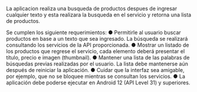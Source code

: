 La aplicacion realiza una busqueda de productos despues de ingresar cualquier texto y esta realizara la busqueda en el servicio y retorna una lista de productos. 

Se cumplen los siguiente requerimientos: 
● Permitirle al usuario buscar productos en base a un texto que sea ingresado. La búsqueda se
realizará consultando los servicios de Ia API proporcionada.
● Mostrar un listado de los productos que regrese el servicio, cada elemento deberá presentar el
título, precio e imagen (thumbnail).
● Mantener una lista de las palabras de búsquedas previas realizadas por el usuario. La lista
debe mantenerse aún después de reiniciar Ia aplicación.
● Cuidar que Ia interfaz sea amigable, por ejemplo, que no se bloquee mientras se consultan los
servicios.
● La aplicación debe poderse ejecutar en Android 12 (API Level 31) y superiores.
